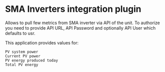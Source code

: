 # SMA Inverters integration plugin

Allows to pull few metrics from SMA inverter via API of the unit.
To authorize you need to provide API URL, API Password and optionally API User which defaults to usr.

This application provides values for:

    PV system power
    Current PV power
    PV energy produced today
    Total PV energy
